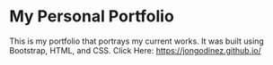 # My Personal Portfolio
This is my portfolio that portrays my current works. It was built using Bootstrap, HTML, and CSS.
Click Here: https://jongodinez.github.io/
